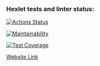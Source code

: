 ### Hexlet tests and linter status:

[![Actions Status](https://github.com/hsifananab/frontend-project-lvl3/workflows/hexlet-check/badge.svg)](https://github.com/hsifananab/frontend-project-lvl3/actions)

[![Maintainability](https://api.codeclimate.com/v1/badges/15e5bf33b637eb0c174a/maintainability)](https://codeclimate.com/github/hsifananab/frontend-project-lvl3/maintainability)

[![Test Coverage](https://api.codeclimate.com/v1/badges/15e5bf33b637eb0c174a/test_coverage)](https://codeclimate.com/github/hsifananab/frontend-project-lvl3/test_coverage)

[Website Link](https://rss-aggregator-hsifananab.vercel.app)
